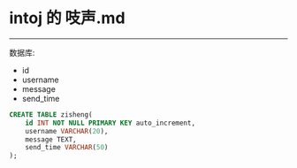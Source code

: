 # intoj 的 吱声.md

---

数据库:

- id
- username
- message
- send_time

```sql
CREATE TABLE zisheng(
	id INT NOT NULL PRIMARY KEY auto_increment,
	username VARCHAR(20),
	message TEXT,
	send_time VARCHAR(50)
);
```
